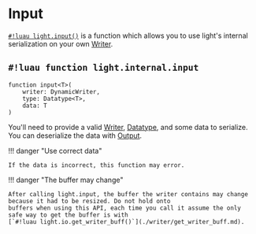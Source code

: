 # Input

[`#!luau light.input()`](./input.md) is a function which allows you to use light's internal serialization on your own
[Writer](./writer/index.md).

## `#!luau function light.internal.input`

```luau title='<!-- errors --> <!-- client --> <!-- server --> <!-- shared --> <!-- experimental --> <!-- sync --> <!-- internal -->'
function input<T>(
    writer: DynamicWriter,
    type: Datatype<T>,
    data: T
)
```

You'll need to provide a valid [Writer](./writer/index.md), [Datatype](../../datatypes/index.md), and some
data to serialize. You can deserialize the data with [Output](./output.md).

!!! danger "Use correct data"

    If the data is incorrect, this function may error.

!!! danger "The buffer may change"

    After calling light.input, the buffer the writer contains may change because it had to be resized. Do not hold onto
    buffers when using this API, each time you call it assume the only safe way to get the buffer is with
    [`#!luau light.io.get_writer_buff()`](./writer/get_writer_buff.md).
